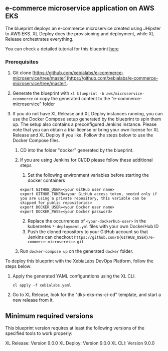 ## e-commerce microservice application on AWS EKS

The blueprint deploys an e-commerce microservice created using JHipster to AWS EKS.
XL Deploy does the provisioning and deployment, while XL Release orchestrates everything.

You can check a detailed tutorial for this blueprint [here](https://docs.xebialabs.com/xl-platform/how-to/deploy-to-aws-using-blueprints.html)

### Prerequisites

1. Git clone [https://github.com/xebialabs/e-commerce-microservice/tree/master](https://github.com/xebialabs/e-commerce-microservice/tree/master).
2. Generate the blueprint with `xl blueprint -b aws/microservice-ecommerce` or copy the generated content to the "e-commerce-microservice" folder
3. If you do not have XL Release and XL Deploy instances running, you can use the Docker Compose setup generated by the blueprint to spin them up. The setup also contains a preconfigured Jenkins instance.
Please note that you can obtain a trial license or bring your own license for XL Release and XL Deploy if you like. Follow the steps below to use the Docker Compose files.

    1. CD into the folder "docker" generated by the blueprint.
    2. If you are using Jenkins for CI/CD please follow these additional steps
        1. Set the following environment variables before starting the docker containers

        ```
        export GITHUB_USER=<your GitHub user name>
        export GITHUB_TOKEN=<your GitHub access token, needed only if you are using a private repository, this variable can be skipped for public repositories>
        export DOCKER_USER=<your Docker user name>
        export DOCKER_PASS=<your Docker password>
        ```
        2. Replace the occurrences of `<your-dockerhub-user>` in the kubernetes `*-deployment.yml` files with your own DockerHub ID
        3. Push the cloned repository to your GitHub account so that Jenkins can checkout `https://github.com/${GITHUB_USER}/e-commerce-microservice.git`
    4. Run `docker-compose up` on the generated `docker` folder.

To deploy this blueprint with the XebiaLabs DevOps Platform, follow the steps below:

1. Apply the generated YAML configurations using the XL CLI.

    ```
    xl apply -f xebialabs.yaml
    ```

2. Go to XL Release, look for the "dks-eks-ms-ci-cd" template, and start a new release from it.

## Minimum required versions

This blueprint version requires at least the following versions of the specified tools to work properly:

XL Release: Version 9.0.0
XL Deploy: Version 9.0.0
XL CLI: Version 9.0.0